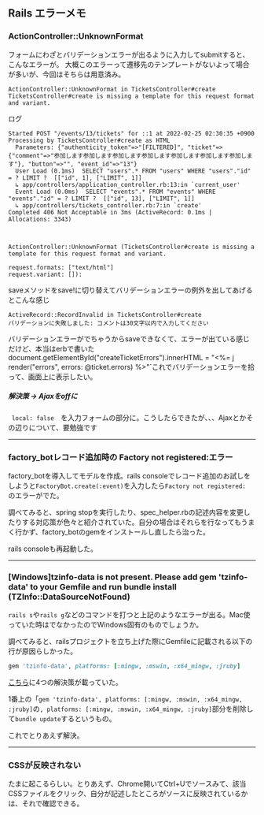 ## Rails エラーメモ

### ActionController::UnknownFormat

フォームにわざとバリデーションエラーが出るように入力してsubmitすると、こんなエラーが。
大概このエラーって遷移先のテンプレートがないよって場合が多いが、今回はそちらは用意済み。
```
ActionController::UnknownFormat in TicketsController#create
TicketsController#create is missing a template for this request format and variant.
```
ログ
```
Started POST "/events/13/tickets" for ::1 at 2022-02-25 02:30:35 +0900
Processing by TicketsController#create as HTML
  Parameters: {"authenticity_token"=>"[FILTERED]", "ticket"=>{"comment"=>"参加します参加します参加します参加します参加します参加します参加します"}, "button"=>"", "event_id"=>"13"}
  User Load (0.1ms)  SELECT "users".* FROM "users" WHERE "users"."id" = ? LIMIT ?  [["id", 1], ["LIMIT", 1]]
  ↳ app/controllers/application_controller.rb:13:in `current_user'
  Event Load (0.0ms)  SELECT "events".* FROM "events" WHERE "events"."id" = ? LIMIT ?  [["id", 13], ["LIMIT", 1]]
  ↳ app/controllers/tickets_controller.rb:7:in `create'
Completed 406 Not Acceptable in 3ms (ActiveRecord: 0.1ms | Allocations: 3343)


  
ActionController::UnknownFormat (TicketsController#create is missing a template for this request format and variant.

request.formats: ["text/html"]
request.variant: []):
```

saveメソッドをsave!に切り替えてバリデーションエラーの例外を出してあげるとこんな感じ
```
ActiveRecord::RecordInvalid in TicketsController#create
バリデーションに失敗しました: コメントは30文字以内で入力してください
```

バリデーションエラーがでちゃうからsaveできなくて、エラーが出ている感じだけど、本当はerbで書いたdocument.getElementById("createTicketErrors").innerHTML = "<%= j render("errors", errors: @ticket.errors) %>"`これでバリデーションエラーを拾って、画面上に表示したい。

##### 解決策 -> Ajaxをoffに
` local: false`　を入力フォームの部分に。こうしたらできたが、、、Ajaxとかその辺りについて、要勉強です

---

### factory_botレコード追加時の Factory not registered:エラー

factory_botを導入してモデルを作成。rails consoleでレコード追加のお試しをしようと`FactoryBot.create(:event)`を入力したら`Factory not registered: `のエラーがでた。

調べてみると、spring stopを実行したり、spec_helper.rbの記述内容を変更したりする対応策が色々と紹介されていた。自分の場合はそれらを行なってもうまく行かず、factory_botのgemをインストールし直したら治った。

rails consoleも再起動した。

---

### [Windows]tzinfo-data is not present. Please add gem 'tzinfo-data' to your Gemfile and run bundle install (TZInfo::DataSourceNotFound)

`rails s`や`rails g`などのコマンドを打つと上記のようなエラーが出る。Mac使っていた時はでなかったのでWindows固有のものでしょうか。

調べてみると、railsプロジェクトを立ち上げた際にGemfileに記載される以下の行が原因らしかった。

``` ruby 
gem 'tzinfo-data', platforms: [:mingw, :mswin, :x64_mingw, :jruby]
```

[こちら](https://qiita.com/tatama/items/3f0f5e42cb5f75b53817)に4つの解決策が載っていた。

1番上の「`gem 'tzinfo-data', platforms: [:mingw, :mswin, :x64_mingw, :jruby]`の`, platforms: [:mingw, :mswin, :x64_mingw, :jruby]`部分を削除して`bundle update`するというもの。

これでとりあえず解決。

---

### CSSが反映されない

たまに起こるらしい。とりあえず、Chrome開いてCtrl+Uでソースみて、該当CSSファイルをクリック、自分が記述したところがソースに反映されているかは、それで確認できる。







